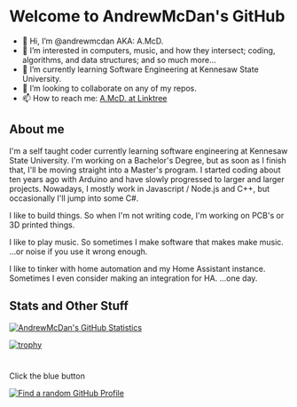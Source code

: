 # Welcome to AndrewMcDan's GitHub
- 👋 Hi, I’m @andrewmcdan AKA: A.McD.
- 👀 I’m interested in computers, music, and how they intersect; coding, algorithms, and data structures; and so much more...
- 🌱 I’m currently learning Software Engineering at Kennesaw State University.
- 💞️ I’m looking to collaborate on any of my repos.
- 📫 How to reach me: [A.McD. at Linktree](https://linktr.ee/a.mcd)
## About me
I'm a self taught coder currently learning software engineering at Kennesaw State University. I'm working on a Bachelor's Degree, but as soon as I finish that, I'll be moving straight into a Master's program. I started coding about ten years ago with Arduino and have slowly progressed to larger and larger projects. Nowadays, I mostly work in Javascript / Node.js and C++, but occasionally I'll jump into some C#. 

I like to build things. So when I'm not writing code, I'm working on PCB's or 3D printed things. 

I like to play music. So sometimes I make software that makes make music. ...or noise if you use it wrong enough.

I like to tinker with home automation and my Home Assistant instance. Sometimes I even consider making an integration for HA. ...one day.

## Stats and Other Stuff
[![AndrewMcDan's GitHub Statistics](https://github-readme-stats.vercel.app/api?username=andrewmcdan&count_private=true&show_icons=true&include_all_commits=true&theme=transparent)](https://github.com/andrewmcdan?tab=repositories)

[![trophy](https://github-profile-trophy.vercel.app/?username=andrewmcdan&theme=onedark)](https://github.com/ryo-ma/github-profile-trophy)

#
Click the blue button

[![Find a random GitHub Profile](https://www.randos.online/u/andrewmcdan?theme=blue)](https://randos.online/u/andrewmcdan/next)
